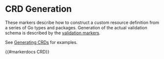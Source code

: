 # CRD Generation

These markers describe how to construct a custom resource definition from
a series of Go types and packages.  Generation of the actual validation
schema is described by the [validation markers](./crd-validation.md).

See [Generating CRDs](/reference/generating-crd.md) for examples.

{{#markerdocs CRD}}
